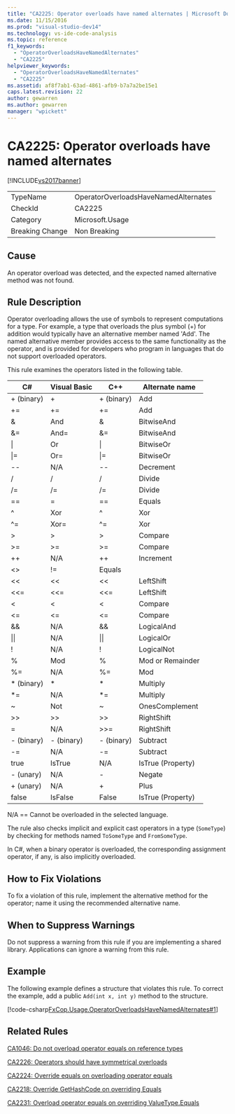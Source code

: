```yaml
---
title: "CA2225: Operator overloads have named alternates | Microsoft Docs"
ms.date: 11/15/2016
ms.prod: "visual-studio-dev14"
ms.technology: vs-ide-code-analysis
ms.topic: reference
f1_keywords:
  - "OperatorOverloadsHaveNamedAlternates"
  - "CA2225"
helpviewer_keywords:
  - "OperatorOverloadsHaveNamedAlternates"
  - "CA2225"
ms.assetid: af8f7ab1-63ad-4861-afb9-b7a7a2be15e1
caps.latest.revision: 22
author: gewarren
ms.author: gewarren
manager: "wpickett"
---
```

# CA2225: Operator overloads have named alternates
[!INCLUDE[vs2017banner](../includes/vs2017banner.md)]

|||
|-|-|
|TypeName|OperatorOverloadsHaveNamedAlternates|
|CheckId|CA2225|
|Category|Microsoft.Usage|
|Breaking Change|Non Breaking|

## Cause
 An operator overload was detected, and the expected named alternative method was not found.

## Rule Description
 Operator overloading allows the use of symbols to represent computations for a type. For example, a type that overloads the plus symbol (+) for addition would typically have an alternative member named 'Add'. The named alternative member provides access to the same functionality as the operator, and is provided for developers who program in languages that do not support overloaded operators.

 This rule examines the operators listed in the following table.

|C#|Visual Basic|C++|Alternate name|
|---------|------------------|-----------|--------------------|
|+ (binary)|+|+ (binary)|Add|
|+=|+=|+=|Add|
|&|And|&|BitwiseAnd|
|&=|And=|&=|BitwiseAnd|
|&#124;|Or|&#124;|BitwiseOr|
|&#124;=|Or=|&#124;=|BitwiseOr|
|--|N/A|--|Decrement|
|/|/|/|Divide|
|/=|/=|/=|Divide|
|==|=|==|Equals|
|^|Xor|^|Xor|
|^=|Xor=|^=|Xor|
|>|>|>|Compare|
|>=|>=|>=|Compare|
|++|N/A|++|Increment|
|<>|!=|Equals|
|<<|<<|<<|LeftShift|
|<<=|<<=|<<=|LeftShift|
|<|<|<|Compare|
|<=|<=|\<=|Compare|
|&&|N/A|&&|LogicalAnd|
|&#124;&#124;|N/A|&#124;&#124;|LogicalOr|
|!|N/A|!|LogicalNot|
|%|Mod|%|Mod or Remainder|
|%=|N/A|%=|Mod|
|* (binary)|*|*|Multiply|
|*=|N/A|*=|Multiply|
|~|Not|~|OnesComplement|
|>>|>>|>>|RightShift|
=|N/A|>>=|RightShift|
|- (binary)|- (binary)|- (binary)|Subtract|
|-=|N/A|-=|Subtract|
|true|IsTrue|N/A|IsTrue (Property)|
|- (unary)|N/A|-|Negate|
|+ (unary)|N/A|+|Plus|
|false|IsFalse|False|IsTrue (Property)|

 N/A == Cannot be overloaded in the selected language.

 The rule also checks implicit and explicit cast operators in a type (`SomeType`) by checking for methods named `ToSomeType` and `FromSomeType`.

 In C#, when a binary operator is overloaded, the corresponding assignment operator, if any, is also implicitly overloaded.

## How to Fix Violations
 To fix a violation of this rule, implement the alternative method for the operator; name it using the recommended alternative name.

## When to Suppress Warnings
 Do not suppress a warning from this rule if you are implementing a shared library. Applications can ignore a warning from this rule.

## Example
 The following example defines a structure that violates this rule. To correct the example, add a public `Add(int x, int y)` method to the structure.

 [!code-csharp[FxCop.Usage.OperatorOverloadsHaveNamedAlternates#1](../snippets/csharp/VS_Snippets_CodeAnalysis/FxCop.Usage.OperatorOverloadsHaveNamedAlternates/cs/FxCop.Usage.OperatorOverloadsHaveNamedAlternates.cs#1)]

## Related Rules
 [CA1046: Do not overload operator equals on reference types](../code-quality/ca1046-do-not-overload-operator-equals-on-reference-types.md)

 [CA2226: Operators should have symmetrical overloads](../code-quality/ca2226-operators-should-have-symmetrical-overloads.md)

 [CA2224: Override equals on overloading operator equals](../code-quality/ca2224-override-equals-on-overloading-operator-equals.md)

 [CA2218: Override GetHashCode on overriding Equals](../code-quality/ca2218-override-gethashcode-on-overriding-equals.md)

 [CA2231: Overload operator equals on overriding ValueType.Equals](../code-quality/ca2231-overload-operator-equals-on-overriding-valuetype-equals.md)
